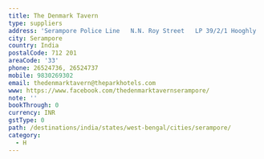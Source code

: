 ```yaml
---
title: The Denmark Tavern
type: suppliers
address: 'Serampore Police Line   N.N. Roy Street   LP 39/2/1 Hooghly  '
city: Serampore
country: India
postalCode: 712 201
areaCode: '33'
phone: 26524736, 26524737
mobile: 9830269302
email: thedenmarktavern@theparkhotels.com
www: https://www.facebook.com/thedenmarktavernserampore/
note: ''
bookThrough: 0
currency: INR
gstType: 0
path: /destinations/india/states/west-bengal/cities/serampore/
category:
  - H
---
```


